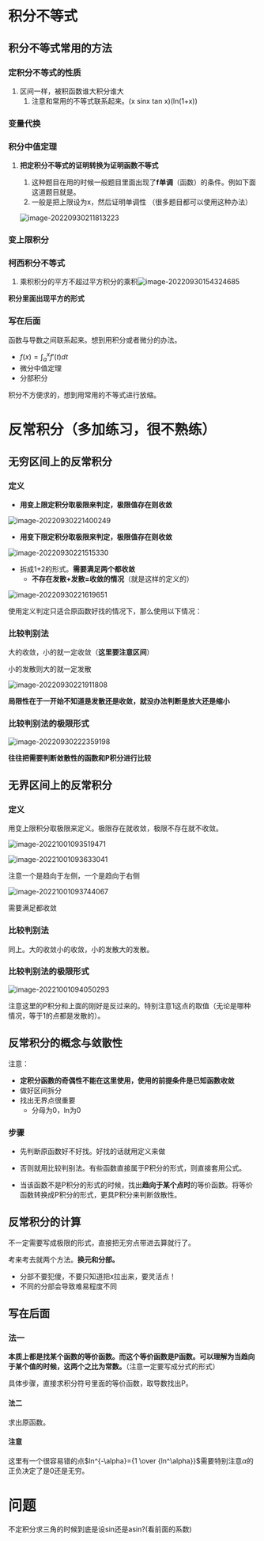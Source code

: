 # 积分不等式

## 积分不等式常用的方法

### 定积分不等式的性质

1. 区间一样，被积函数谁大积分谁大
   1. 注意和常用的不等式联系起来。(x sinx tan x)(ln(1+x))

### 变量代换

### 积分中值定理

1. **把定积分不等式的证明转换为证明函数不等式**

   1. 这种题目在用的时候一般题目里面出现了**f单调**（函数）的条件。例如下面这道题目就是。
   2. 一般是把上限设为x，然后证明单调性 （很多题目都可以使用这种办法）

   ![image-20220930211813223](https://raw.githubusercontent.com/Alemdx/pic-bed/master/math3/image-20220930211813223.png)

### 变上限积分

### 柯西积分不等式

1. 乘积积分的平方不超过平方积分的乘积![image-20220930154324685](https://raw.githubusercontent.com/Alemdx/pic-bed/master/math3/image-20220930154324685.png)

**积分里面出现平方的形式**

### 写在后面

函数与导数之间联系起来。想到用积分或者微分的办法。

+ $f(x)=\int_a^x{f'(t)dt}$
+ 微分中值定理
+ 分部积分

积分不方便求的，想到用常用的不等式进行放缩。

# 反常积分（多加练习，很不熟练）

## 无穷区间上的反常积分

### 定义

+  **用变上限定积分取极限来判定，极限值存在则收敛**

![image-20220930221400249](https://raw.githubusercontent.com/Alemdx/pic-bed/master/math3/image-20220930221400249.png)

+ **用变下限定积分取极限来判定，极限值存在则收敛**

![image-20220930221515330](https://raw.githubusercontent.com/Alemdx/pic-bed/master/math3/image-20220930221515330.png)

+ 拆成1+2的形式。**需要满足两个都收敛**
  + **不存在发散+发散=收敛的情况**（就是这样的定义的）

![image-20220930221619651](https://raw.githubusercontent.com/Alemdx/pic-bed/master/math3/image-20220930221619651.png)

使用定义判定只适合原函数好找的情况下，那么使用以下情况：

### 比较判别法

大的收敛，小的就一定收敛（**这里要注意区间**）

小的发散则大的就一定发散

![image-20220930221911808](https://raw.githubusercontent.com/Alemdx/pic-bed/master/math3/image-20220930221911808.png)

**局限性在于一开始不知道是发散还是收敛，就没办法判断是放大还是缩小**

### 比较判别法的极限形式

![image-20220930222359198](https://raw.githubusercontent.com/Alemdx/pic-bed/master/math3/image-20220930222359198.png)

**往往把需要判断敛散性的函数和P积分进行比较**

## 无界区间上的反常积分 

### 定义

用变上限积分取极限来定义。极限存在就收敛，极限不存在就不收敛。

![image-20221001093519471](https://raw.githubusercontent.com/Alemdx/pic-bed/master/math3/image-20221001093519471.png)

![image-20221001093633041](https://raw.githubusercontent.com/Alemdx/pic-bed/master/math3/image-20221001093633041.png)

注意一个是趋向于左侧，一个是趋向于右侧

![image-20221001093744067](https://raw.githubusercontent.com/Alemdx/pic-bed/master/math3/image-20221001093744067.png)

需要满足都收敛

### 比较判别法

同上。大的收敛小的收敛，小的发散大的发散。

### 比较判别法的极限形式

![image-20221001094050293](https://raw.githubusercontent.com/Alemdx/pic-bed/master/math3/image-20221001094050293.png)

注意这里的P积分和上面的刚好是反过来的。特别注意1这点的取值（无论是哪种情况，等于1的点都是发散的）。

## 反常积分的概念与敛散性

注意：

+ **定积分函数的奇偶性不能在这里使用，使用的前提条件是已知函数收敛**
+ 做好区间拆分
+ 找出无界点很重要
  + 分母为0，ln为0

###  步骤

+ 先判断原函数好不好找。好找的话就用定义来做

+ 否则就用比较判别法。有些函数直接属于P积分的形式，则直接套用公式。

+ 当该函数不是P积分的形式的时候，找出**趋向于某个点时**的等价函数。将等价函数转换成P积分的形式，更具P积分来判断敛散性。

## 反常积分的计算

不一定需要写成极限的形式，直接把无穷点带进去算就行了。

考来考去就两个方法。**换元和分部。**

+ 分部不要犯傻，不要只知道把x拉出来，要灵活点！
+ 不同的分部会导致难易程度不同

## 写在后面

### 法一

**本质上都是找某个函数的等价函数。而这个等价函数是P函数。可以理解为当趋向于某个值的时候，这两个之比为常数。**（注意一定要写成分式的形式）

具体步骤，直接求积分符号里面的等价函数，取导数找出P。

#### 法二

求出原函数。

#### 注意

这里有一个很容易错的点$ln^{-\alpha}={1 \over {ln^\alpha}}$需要特别注意$\alpha$的正负决定了是0还是无穷。

# 问题

不定积分求三角的时候到底是设sin还是asin?(看前面的系数)